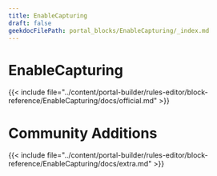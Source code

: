 ```yaml
---
title: EnableCapturing
draft: false
geekdocFilePath: portal_blocks/EnableCapturing/_index.md
---
```

# EnableCapturing
{{< include file="../content/portal-builder/rules-editor/block-reference/EnableCapturing/docs/official.md" >}}

# Community Additions

{{< include file="../content/portal-builder/rules-editor/block-reference/EnableCapturing/docs/extra.md" >}}
